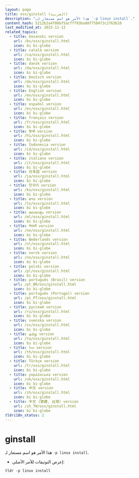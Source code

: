 ```yaml
---
layout: page
title: osx/ginstall (العربية)
description: "هذا الأمر هو اسم مستعار لـ `-p linux install`."
content_hash: 5212b2a4f08bf5acfff93ba88f7584f3c2763b28
last_modified_at: 2023-11-12
related_topics:
  - title: bosanski version
    url: /bs/osx/ginstall.html
    icon: bi bi-globe
  - title: català version
    url: /ca/osx/ginstall.html
    icon: bi bi-globe
  - title: dansk version
    url: /da/osx/ginstall.html
    icon: bi bi-globe
  - title: Deutsch version
    url: /de/osx/ginstall.html
    icon: bi bi-globe
  - title: English version
    url: /en/osx/ginstall.html
    icon: bi bi-globe
  - title: español version
    url: /es/osx/ginstall.html
    icon: bi bi-globe
  - title: français version
    url: /fr/osx/ginstall.html
    icon: bi bi-globe
  - title: हिन्दी version
    url: /hi/osx/ginstall.html
    icon: bi bi-globe
  - title: Indonesia version
    url: /id/osx/ginstall.html
    icon: bi bi-globe
  - title: italiano version
    url: /it/osx/ginstall.html
    icon: bi bi-globe
  - title: 日本語 version
    url: /ja/osx/ginstall.html
    icon: bi bi-globe
  - title: 한국어 version
    url: /ko/osx/ginstall.html
    icon: bi bi-globe
  - title: ລາວ version
    url: /lo/osx/ginstall.html
    icon: bi bi-globe
  - title: മലയാളം version
    url: /ml/osx/ginstall.html
    icon: bi bi-globe
  - title: नेपाली version
    url: /ne/osx/ginstall.html
    icon: bi bi-globe
  - title: Nederlands version
    url: /nl/osx/ginstall.html
    icon: bi bi-globe
  - title: norsk version
    url: /no/osx/ginstall.html
    icon: bi bi-globe
  - title: polski version
    url: /pl/osx/ginstall.html
    icon: bi bi-globe
  - title: português (Brasil) version
    url: /pt_BR/osx/ginstall.html
    icon: bi bi-globe
  - title: português (Portugal) version
    url: /pt_PT/osx/ginstall.html
    icon: bi bi-globe
  - title: русский version
    url: /ru/osx/ginstall.html
    icon: bi bi-globe
  - title: svenska version
    url: /sv/osx/ginstall.html
    icon: bi bi-globe
  - title: தமிழ் version
    url: /ta/osx/ginstall.html
    icon: bi bi-globe
  - title: ไทย version
    url: /th/osx/ginstall.html
    icon: bi bi-globe
  - title: Türkçe version
    url: /tr/osx/ginstall.html
    icon: bi bi-globe
  - title: українська version
    url: /uk/osx/ginstall.html
    icon: bi bi-globe
  - title: 中文 version
    url: /zh/osx/ginstall.html
    icon: bi bi-globe
  - title: 中文 (繁體, 台灣) version
    url: /zh_TW/osx/ginstall.html
    icon: bi bi-globe
tldri18n_status: 2
---
```

# ginstall

هذا الأمر هو اسم مستعار لـ `-p linux install`.

- إعرض التوثيقات للأمر الأصلي:

`tldr -p linux install`
